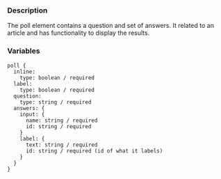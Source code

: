 ### Description
The poll element contains a question and set of answers. It related to an article and has functionality to display the results.

### Variables
~~~
poll {
  inline:
    type: boolean / required
  label:
    type: boolean / required
  question:
    type: string / required
  answers: {
    input: {
      name: string / required
      id: string / required
    }
    label: {
      text: string / required
      id: string / required (id of what it labels)
    }
  }
}

~~~


